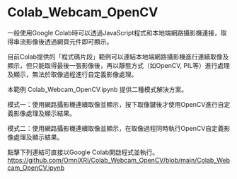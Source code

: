 # Colab_Webcam_OpenCV

一般使用Google Colab時可以透過JavaScript程式和本地端網路攝影機連接，取得串流影像後透過網頁元件即可顯示。

目前Colab提供的「程式碼片段」範例可以連結本地端網路攝影機進行連續取像及顯示，但只能取得最後一張影像後，再以靜態方式（如OpenCV, PIL等）進行處理及顯示，無法於取像過程進行自定義影像處理。  

本範例 Colab_Webcam_OpenCV.ipynb 提供二種模式解決方案。  

模式一：使用網路攝影機連續取像並顯示，按下取像鍵後才使用OpenCV進行自定義影像處理及顯示結果。  

模式二：使用網路攝影機連續取像並顯示，在取像過程同時執行OpenCV自定義影像處理及顯示結果。  

點擊下列連結可直接以Google Colab開啟程式並執行。  
https://github.com/OmniXRI/Colab_Webcam_OpenCV/blob/main/Colab_Webcam_OpenCV.ipynb  
